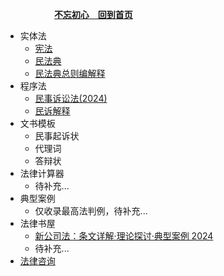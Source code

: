 &emsp; &emsp;&emsp;&emsp;&emsp; [**不忘初心&emsp;回到首页**](./README.md ) 


- 实体法
  - [宪法](./docs/001宪法.md)
  - [民法典](./docs/002民法典.md)
  - [民法典总则编解释](./docs/002民法典总则编解释.md)
- 程序法   
  - [民事诉讼法(2024)](./docs/100民事诉讼法.md)
  - [民诉解释](./docs/101民事诉讼法解释.md)
- 文书模板
  - 民事起诉状
  - 代理词
  - 答辩状
- 法律计算器
  - 待补充...
- 典型案例
  - 仅收录最高法判例，待补充...
- 法律书屋
  - [新公司法：条文详解·理论探讨·典型案例 2024](./docs/xieyi.md)
  - 待补充...
- [法律咨询](./docs/201%E8%81%94%E7%B3%BB%E6%88%91%E4%BB%AC.md)
